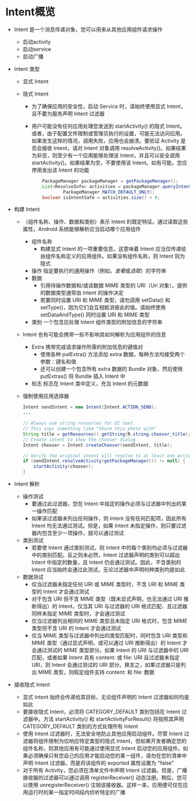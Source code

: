 # Intent概览

+ Intent 是一个消息传递对象，您可以用来从其他应用组件请求操作
  
  + 启动activity
  + 启动service
  + 启动广播
  
+ Intent 类型
  + 显式 Intent
  + 隐式 Intent 
    
    + 为了确保应用的安全性，启动 Service 时，请始终使用显式 Intent，且不要为服务声明 Intent 过滤器
      
    + 用户可能没有任何应用处理您发送到 startActivity() 的隐式 Intent。或者，由于配置文件限制或管理员执行的设置，可能无法访问应用。如果发生这样的情况，调用失败，应用也会崩溃。要验证 Activity 是否会接收 Intent，请对 Intent 对象调用 resolveActivity()。如果结果为非空，则至少有一个应用能够处理该 Intent，并且可以安全调用 startActivity()。如果结果为空，不要使用该 Intent。如有可能，您应停用发出该 Intent 的功能
    
      ```java
          PackageManager packageManager = getPackageManager();
          List<ResolveInfo> activities = packageManager.queryIntentActivities(intent,
                  PackageManager.MATCH_DEFAULT_ONLY);
          boolean isIntentSafe = activities.size() > 0;
      ```
  
+ 构建 Intent
  
  + （组件名称、操作、数据和类别）表示 Intent 的既定特征。通过读取这些属性，Android 系统能够解析应当启动哪个应用组件
    
    + 组件名称
      + 构建显式 Intent 的一项重要信息，这意味着 Intent 应当仅传递给由组件名称定义的应用组件。如果没有组件名称，则 Intent 则为隐式
    + 操作 指定要执行的通用操作（例如，*查看*或*选取*）的字符串
    + 数据
      + 引用待操作数据和/或该数据 MIME 类型的 URI（Uri 对象）。提供的数据类型通常由 Intent 的操作决定
      + 若要同时设置 URI 和 MIME 类型，请勿调用 setData() 和 setType()，因为它们会互相抵消彼此的值。请始终使用 setDataAndType() 同时设置 URI 和 MIME 类型
    + 类别 一个包含应处理 Intent 组件类型的附加信息的字符串
    
  + Intent 也有可能会携带一些不影响其如何解析为应用组件的信息
  
    + Extra 携带完成请求操作所需的附加信息的键值对
      + 使用各种 putExtra() 方法添加 extra 数据，每种方法均接受两个参数：键名和值
      + 还可以创建一个包含所有 extra 数据的 Bundle 对象，然后使用 putExtras() 将 Bundle 插入 Intent 中
    + 标志 标志在 Intent 类中定义，充当 Intent 的元数据
  
  + 强制使用应用选择器
  
    ```java
    Intent sendIntent = new Intent(Intent.ACTION_SEND);
    ...
    
    // Always use string resources for UI text.
    // This says something like "Share this photo with"
    String title = getResources().getString(R.string.chooser_title);
    // Create intent to show the chooser dialog
    Intent chooser = Intent.createChooser(sendIntent, title);
    
    // Verify the original intent will resolve to at least one activity
    if (sendIntent.resolveActivity(getPackageManager()) != null) {
        startActivity(chooser);
    }
    ```

+ Intent 解析
  + 操作测试
    + 要通过此过滤器，您在 Intent 中指定的操作必须与过滤器中列出的某一操作匹配
    + 如果该过滤器未列出任何操作，则 Intent 没有任何匹配项，因此所有 Intent 均无法通过测试。但是，如果 Intent 未指定操作，则只要过滤器内包含至少一项操作，就可以通过测试
  + 类别测试
    + 若要使 Intent 通过类别测试，则 Intent 中的每个类别均必须与过滤器中的类别匹配。反之则未必然，Intent 过滤器声明的类别可以超出 Intent 中指定的数量，且 Intent 仍会通过测试。因此，不含类别的 Intent 应当始终会通过此测试，无论过滤器中声明何种类别均是如此
  + 数据测试
    + 仅当过滤器未指定任何 URI 或 MIME 类型时，不含 URI 和 MIME 类型的 Intent 才会通过测试
    + 对于包含 URI 但不含 MIME 类型（既未显式声明，也无法通过 URI 推断得出）的 Intent，仅当其 URI 与过滤器的 URI 格式匹配、且过滤器同样未指定 MIME 类型时，才会通过测试
    + 仅当过滤器列出相同的 MIME 类型且未指定 URI 格式时，包含 MIME 类型但不含 URI 的 Intent 才会通过测试
    + 仅当 MIME 类型与过滤器中列出的类型匹配时，同时包含 URI 类型和 MIME 类型（通过显式声明，或可以通过 URI 推断得出）的 Intent 才会通过测试的 MIME 类型部分。如果 Intent 的 URI 与过滤器中的 URI 匹配，或者如果 Intent 具有 content: 或 file: URI 且过滤器未指定 URI，则 Intent 会通过测试的 URI 部分。换言之，如果过滤器只是列出 MIME 类型，则假定组件支持 content: 和 file: 数据

+ 接收隐式 Intent
  + 显式 Intent 始终会传递给其目标，无论组件声明的 Intent 过滤器如何均是如此
  + 要接收隐式 Intent，必须将 CATEGORY_DEFAULT 类别包括在 Intent 过滤器中。方法 startActivity() 和 startActivityForResult() 将按照其声明 CATEGORY_DEFAULT 类别的方式处理所有 Intent
  + 使用 Intent 过滤器时，无法安全地防止其他应用启动组件。尽管 Intent 过滤器将组件限制为仅响应特定类型的隐式 Intent，但如果开发者确定您的组件名称，则其他应用有可能通过使用显式 Intent 启动您的应用组件。如果必须确保只有您自己的应用才能启动您的某一组件，请勿在您的清单中声明 Intent 过滤器。而是将该组件的 exported 属性设置为 "false"
  + 对于所有 Activity，您必须在清单文件中声明 Intent 过滤器。但是，广播接收器的过滤器可以通过调用 registerReceiver() 动态注册。稍后，您可以使用 unregisterReceiver() 注销该接收器。这样一来，应用便可仅在应用运行时的某一指定时间段内侦听特定的广播